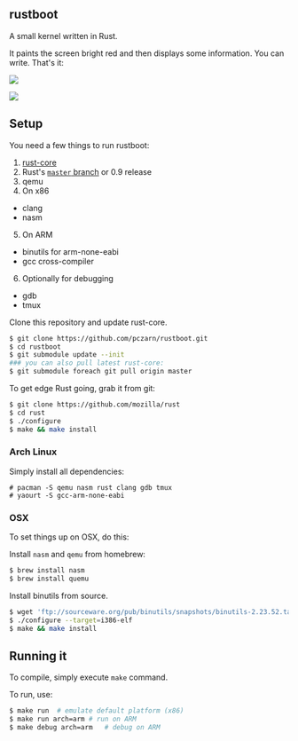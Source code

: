 rustboot
--------
A small kernel written in Rust.

It paints the screen bright red and then displays some information. You can write. That's it:

![](http://i.imgur.com/XW8PUlM.png)

![](http://i.imgur.com/3cHXx2D.png)

## Setup

You need a few things to run rustboot:

1. [rust-core](https://github.com/thestinger/rust-core)
2. Rust's [`master` branch](https://github.com/mozilla/rust) or 0.9 release
3. qemu
4. On x86
  * clang
  * nasm
5. On ARM
  * binutils for arm-none-eabi
  * gcc cross-compiler
6. Optionally for debugging
  * gdb
  * tmux

Clone this repository and update rust-core.

```bash
$ git clone https://github.com/pczarn/rustboot.git
$ cd rustboot
$ git submodule update --init
### you can also pull latest rust-core:
$ git submodule foreach git pull origin master
```

To get edge Rust going, grab it from git:

```bash
$ git clone https://github.com/mozilla/rust
$ cd rust
$ ./configure
$ make && make install
```

### Arch Linux

Simply install all dependencies:
```
# pacman -S qemu nasm rust clang gdb tmux
# yaourt -S gcc-arm-none-eabi
```

### OSX

To set things up on OSX, do this:

Install `nasm` and `qemu` from homebrew:

```bash
$ brew install nasm
$ brew install quemu
```

Install binutils from source.

```bash
$ wget 'ftp://sourceware.org/pub/binutils/snapshots/binutils-2.23.52.tar.bz2'
$ ./configure --target=i386-elf
$ make && make install
```

## Running it

To compile, simply execute `make` command.

To run, use:
```bash
$ make run	# emulate default platform (x86)
$ make run arch=arm	# run on ARM
$ make debug arch=arm	# debug on ARM
```
